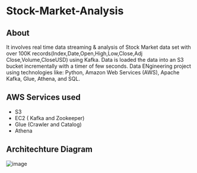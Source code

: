 # Stock-Market-Analysis

## About
It involves real time data streaming & analysis of Stock Market data set with over 100K records(Index,Date,Open,High,Low,Close,Adj Close,Volume,CloseUSD) using Kafka. Data is loaded the data into an S3 bucket incrementally with a timer of few seconds. Data ENgineering project using technologies like: Python, Amazon Web Services (AWS), Apache Kafka, Glue, Athena, and SQL.

## AWS Services used
<ul>
<li>S3</li>
<li>EC2 ( Kafka and Zookeeper)</li>
<li>Glue (Crawler and Catalog)</li>
<li>Athena</li>
</ul>

## Architechture Diagram
![image](https://github.com/ragarasagna/Stock-Market-Analysis/assets/51982703/20d4f14a-e9df-4120-8301-e2bbd410f225)

